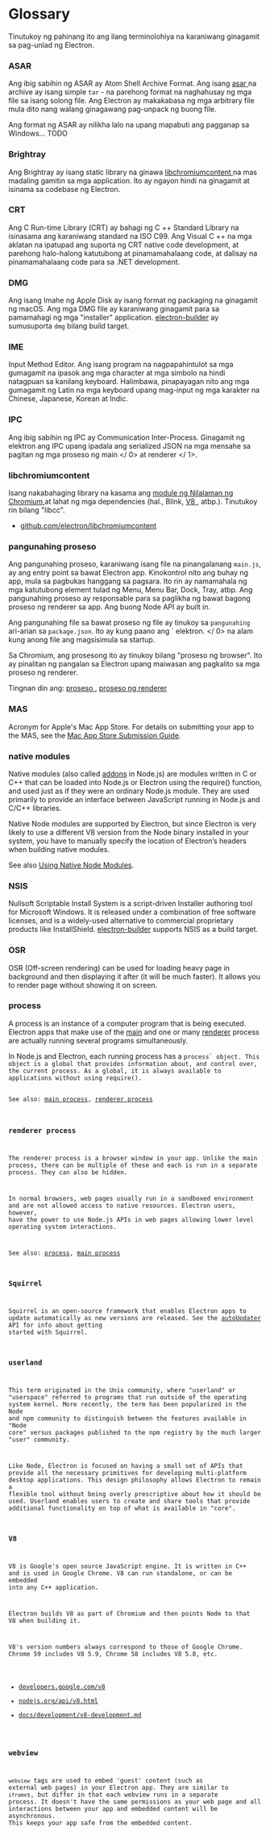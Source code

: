 # Glossary

Tinutukoy ng pahinang ito ang ilang terminolohiya na karaniwang ginagamit sa pag-unlad ng Electron.

### ASAR

Ang ibig sabihin ng ASAR ay Atom Shell Archive Format. Ang isang [ asar ](https://github.com/electron/asar) na archive ay isang simple ` tar ` - na parehong format na naghahusay ng mga file sa isang solong file. Ang Electron ay makakabasa ng mga arbitrary file mula dito nang walang ginagawang pag-unpack ng buong file.

Ang format ng ASAR ay nilikha lalo na upang mapabuti ang pagganap sa Windows... TODO

### Brightray

Ang Brightray  ay isang static library na ginawa [ libchromiumcontent ](#libchromiumcontent) na mas madaling gamitin sa mga application. Ito ay ngayon hindi na ginagamit at isinama sa codebase ng Electron.</p> 

### CRT

Ang C Run-time Library (CRT) ay bahagi ng C ++ Standard Library na isinasama ang karaniwang standard na ISO C99. Ang Visual C ++ na mga aklatan na ipatupad ang suporta ng CRT native code development, at parehong halo-halong katutubong at pinamamahalaang code, at dalisay na pinamamahalaang code para sa .NET development.

### DMG

Ang isang Imahe ng Apple Disk ay isang format ng packaging na ginagamit ng macOS. Ang mga DMG file ay karaniwang ginagamit para sa pamamahagi ng mga "installer" application. [electron-builder](https://github.com/electron-userland/electron-builder) ay sumusuporta `dmg` bilang build target.

### IME

Input Method Editor. Ang isang program na nagpapahintulot sa mga gumagamit na ipasok ang mga character at mga simbolo na hindi natagpuan sa kanilang keyboard. Halimbawa, pinapayagan nito ang mga gumagamit ng Latin na mga keyboard upang mag-input ng mga karakter na Chinese, Japanese, Korean at Indic.

### IPC

Ang ibig sabihin ng IPC ay Communication Inter-Process. Ginagamit ng elektron ang IPC upang ipadala ang serialized JSON na mga mensahe sa pagitan ng mga proseso ng  main </ 0> at  renderer </ 1>.</p> 

### libchromiumcontent

Isang nakabahaging library na kasama ang [ module ng Nilalaman ng Chromium ](https://www.chromium.org/developers/content-module) at lahat ng mga dependencies (hal., Blink, [ V8 ](#v8), atbp.). Tinutukoy rin bilang "libcc".

- [github.com/electron/libchromiumcontent](https://github.com/electron/libchromiumcontent)

### pangunahing proseso

Ang pangunahing proseso, karaniwang isang file na pinangalanang ` main.js `, ay ang entry point sa bawat Electron app. Kinokontrol nito ang buhay ng app, mula sa pagbukas hanggang sa pagsara. Ito rin ay namamahala ng mga katutubong element tulad ng Menu, Menu Bar, Dock, Tray, atbp. Ang pangunahing proseso ay responsable para sa paglikha ng bawat bagong proseso ng renderer sa app. Ang buong Node API ay built in.

Ang pangunahing file sa bawat proseso ng file ay tinukoy sa ` pangunahing ` ari-arian sa ` package.json `. Ito ay kung paano ang ` elektron. </ 0> na alam kung anong file ang magsisimula sa startup.</p>

<p>Sa Chromium, ang prosesong ito ay tinukoy bilang "proseso ng browser". Ito ay
pinalitan ng pangalan sa Electron upang maiwasan ang pagkalito sa mga proseso ng renderer.</p>

<p>Tingnan din ang: <a href="#process"> proseso </a>, <a href="#renderer-process"> proseso ng renderer </a></p>

<h3>MAS</h3>

<p>Acronym for Apple's Mac App Store. For details on submitting your app to the
MAS, see the <a href="tutorial/mac-app-store-submission-guide.md">Mac App Store Submission Guide</a>.</p>

<h3>native modules</h3>

<p>Native modules (also called <a href="https://nodejs.org/api/addons.html">addons</a> in
Node.js) are modules written in C or C++ that can be loaded into Node.js or
Electron using the require() function, and used just as if they were an
ordinary Node.js module. They are used primarily to provide an interface
between JavaScript running in Node.js and C/C++ libraries.</p>

<p>Native Node modules are supported by Electron, but since Electron is very
likely to use a different V8 version from the Node binary installed in your
system, you have to manually specify the location of Electron’s headers when
building native modules.</p>

<p>See also <a href="tutorial/using-native-node-modules.md">Using Native Node Modules</a>.</p>

<h3>NSIS</h3>

<p>Nullsoft Scriptable Install System is a script-driven Installer
authoring tool for Microsoft Windows. It is released under a combination of
free software licenses, and is a widely-used alternative to commercial
proprietary products like InstallShield. <a href="https://github.com/electron-userland/electron-builder">electron-builder</a> supports NSIS
as a build target.</p>

<h3>OSR</h3>

<p>OSR (Off-screen rendering) can be used for loading heavy page in
background and then displaying it after (it will be much faster).
It allows you to render page without showing it on screen.</p>

<h3>process</h3>

<p>A process is an instance of a computer program that is being executed. Electron
apps that make use of the <a href="#main-process">main</a> and one or many <a href="#renderer-process">renderer</a> process are
actually running several programs simultaneously.</p>

<p>In Node.js and Electron, each running process has a <code>process` object. This object is a global that provides information about, and control over, the current process. As a global, it is always available to applications without using require().

See also: [main process](#main-process), [renderer process](#renderer-process)

### renderer process

The renderer process is a browser window in your app. Unlike the main process, there can be multiple of these and each is run in a separate process. They can also be hidden.

In normal browsers, web pages usually run in a sandboxed environment and are not allowed access to native resources. Electron users, however, have the power to use Node.js APIs in web pages allowing lower level operating system interactions.

See also: [process](#process), [main process](#main-process)

### Squirrel

Squirrel is an open-source framework that enables Electron apps to update automatically as new versions are released. See the [autoUpdater](api/auto-updater.md) API for info about getting started with Squirrel.

### userland

This term originated in the Unix community, where "userland" or "userspace" referred to programs that run outside of the operating system kernel. More recently, the term has been popularized in the Node and npm community to distinguish between the features available in "Node core" versus packages published to the npm registry by the much larger "user" community.

Like Node, Electron is focused on having a small set of APIs that provide all the necessary primitives for developing multi-platform desktop applications. This design philosophy allows Electron to remain a flexible tool without being overly prescriptive about how it should be used. Userland enables users to create and share tools that provide additional functionality on top of what is available in "core".

### V8

V8 is Google's open source JavaScript engine. It is written in C++ and is used in Google Chrome. V8 can run standalone, or can be embedded into any C++ application.

Electron builds V8 as part of Chromium and then points Node to that V8 when building it.

V8's version numbers always correspond to those of Google Chrome. Chrome 59 includes V8 5.9, Chrome 58 includes V8 5.8, etc.

- [developers.google.com/v8](https://developers.google.com/v8)
- [nodejs.org/api/v8.html](https://nodejs.org/api/v8.html)
- [docs/development/v8-development.md](development/v8-development.md)

### webview

`webview` tags are used to embed 'guest' content (such as external web pages) in your Electron app. They are similar to `iframe`s, but differ in that each webview runs in a separate process. It doesn't have the same permissions as your web page and all interactions between your app and embedded content will be asynchronous. This keeps your app safe from the embedded content.